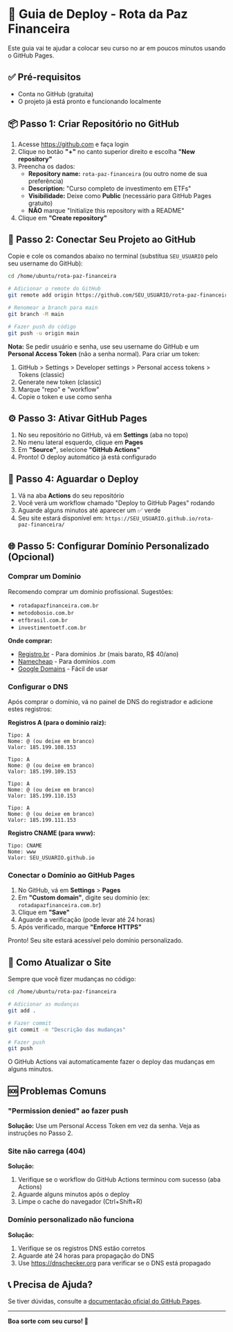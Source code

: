 # 🚀 Guia de Deploy - Rota da Paz Financeira

Este guia vai te ajudar a colocar seu curso no ar em poucos minutos usando o GitHub Pages.

## ✅ Pré-requisitos

- Conta no GitHub (gratuita)
- O projeto já está pronto e funcionando localmente

## 📦 Passo 1: Criar Repositório no GitHub

1. Acesse https://github.com e faça login
2. Clique no botão **"+"** no canto superior direito e escolha **"New repository"**
3. Preencha os dados:
   - **Repository name:** `rota-paz-financeira` (ou outro nome de sua preferência)
   - **Description:** "Curso completo de investimento em ETFs"
   - **Visibilidade:** Deixe como **Public** (necessário para GitHub Pages gratuito)
   - **NÃO** marque "Initialize this repository with a README"
4. Clique em **"Create repository"**

## 🔗 Passo 2: Conectar Seu Projeto ao GitHub

Copie e cole os comandos abaixo no terminal (substitua `SEU_USUARIO` pelo seu username do GitHub):

```bash
cd /home/ubuntu/rota-paz-financeira

# Adicionar o remote do GitHub
git remote add origin https://github.com/SEU_USUARIO/rota-paz-financeira.git

# Renomear a branch para main
git branch -M main

# Fazer push do código
git push -u origin main
```

**Nota:** Se pedir usuário e senha, use seu username do GitHub e um **Personal Access Token** (não a senha normal). Para criar um token:
1. GitHub > Settings > Developer settings > Personal access tokens > Tokens (classic)
2. Generate new token (classic)
3. Marque "repo" e "workflow"
4. Copie o token e use como senha

## ⚙️ Passo 3: Ativar GitHub Pages

1. No seu repositório no GitHub, vá em **Settings** (aba no topo)
2. No menu lateral esquerdo, clique em **Pages**
3. Em **"Source"**, selecione **"GitHub Actions"**
4. Pronto! O deploy automático já está configurado

## 🎉 Passo 4: Aguardar o Deploy

1. Vá na aba **Actions** do seu repositório
2. Você verá um workflow chamado "Deploy to GitHub Pages" rodando
3. Aguarde alguns minutos até aparecer um ✅ verde
4. Seu site estará disponível em: `https://SEU_USUARIO.github.io/rota-paz-financeira/`

## 🌐 Passo 5: Configurar Domínio Personalizado (Opcional)

### Comprar um Domínio

Recomendo comprar um domínio profissional. Sugestões:

- `rotadapazfinanceira.com.br`
- `metodobosio.com.br`
- `etfbrasil.com.br`
- `investimentoetf.com.br`

**Onde comprar:**
- [Registro.br](https://registro.br) - Para domínios .br (mais barato, R$ 40/ano)
- [Namecheap](https://www.namecheap.com) - Para domínios .com
- [Google Domains](https://domains.google) - Fácil de usar

### Configurar o DNS

Após comprar o domínio, vá no painel de DNS do registrador e adicione estes registros:

**Registros A (para o domínio raiz):**

```
Tipo: A
Nome: @ (ou deixe em branco)
Valor: 185.199.108.153

Tipo: A
Nome: @ (ou deixe em branco)
Valor: 185.199.109.153

Tipo: A
Nome: @ (ou deixe em branco)
Valor: 185.199.110.153

Tipo: A
Nome: @ (ou deixe em branco)
Valor: 185.199.111.153
```

**Registro CNAME (para www):**

```
Tipo: CNAME
Nome: www
Valor: SEU_USUARIO.github.io
```

### Conectar o Domínio ao GitHub Pages

1. No GitHub, vá em **Settings** > **Pages**
2. Em **"Custom domain"**, digite seu domínio (ex: `rotadapazfinanceira.com.br`)
3. Clique em **"Save"**
4. Aguarde a verificação (pode levar até 24 horas)
5. Após verificado, marque **"Enforce HTTPS"**

Pronto! Seu site estará acessível pelo domínio personalizado.

## 🔄 Como Atualizar o Site

Sempre que você fizer mudanças no código:

```bash
cd /home/ubuntu/rota-paz-financeira

# Adicionar as mudanças
git add .

# Fazer commit
git commit -m "Descrição das mudanças"

# Fazer push
git push
```

O GitHub Actions vai automaticamente fazer o deploy das mudanças em alguns minutos.

## 🆘 Problemas Comuns

### "Permission denied" ao fazer push

**Solução:** Use um Personal Access Token em vez da senha. Veja as instruções no Passo 2.

### Site não carrega (404)

**Solução:** 
1. Verifique se o workflow do GitHub Actions terminou com sucesso (aba Actions)
2. Aguarde alguns minutos após o deploy
3. Limpe o cache do navegador (Ctrl+Shift+R)

### Domínio personalizado não funciona

**Solução:**
1. Verifique se os registros DNS estão corretos
2. Aguarde até 24 horas para propagação do DNS
3. Use https://dnschecker.org para verificar se o DNS está propagado

## 📞 Precisa de Ajuda?

Se tiver dúvidas, consulte a [documentação oficial do GitHub Pages](https://docs.github.com/pt/pages).

---

**Boa sorte com seu curso! 🚀**


